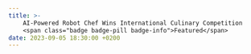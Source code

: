 ```yaml
---
title: >-
    AI-Powered Robot Chef Wins International Culinary Competition
    <span class="badge badge-pill badge-info">Featured</span>
date: 2023-09-05 18:30:00 +0200
---
```


